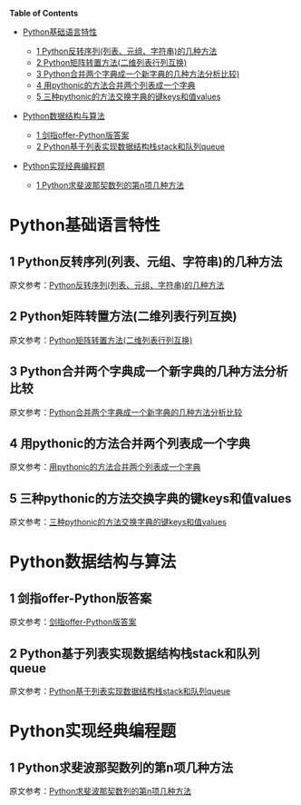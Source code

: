 <!-- markdown-toc start - Don't edit this section. Run M-x markdown-toc-generate-toc again -->
**Table of Contents**

- [Python基础语言特性](#python基础语言特性)
    - [1 Python反转序列(列表、元组、字符串)的几种方法](#1-python反转序列列表元组字符串的几种方法)
    - [2 Python矩阵转置方法(二维列表行列互换)](#2-python矩阵转置方法二维列表行列互换)
    - [3 Python合并两个字典成一个新字典的几种方法分析比较)](#3-python合并两个字典成一个新字典的几种方法分析比较)
    - [4 用pythonic的方法合并两个列表成一个字典](#4-用pythonic的方法合并两个列表成一个字典)
    - [5 三种pythonic的方法交换字典的键keys和值values](#5-三种pythonic的方法交换字典的键keys和值values)

- [Python数据结构与算法](#python数据结构与算法)
    - [1 剑指offer-Python版答案](#1-剑指offer-python版答案)
    - [2 Python基于列表实现数据结构栈stack和队列queue](#2-python基于列表实现数据结构栈stack和队列queue)

- [Python实现经典编程题](#python实现经典编程题)
    - [1 Python求斐波那契数列的第n项几种方法](#1-python求斐波那契数列的第n项几种方法)

<!-- markdown-toc end -->


# Python基础语言特性 #

## 1 Python反转序列(列表、元组、字符串)的几种方法 ##
原文参考：[Python反转序列(列表、元组、字符串)的几种方法](http://www.revotu.com/reverse-sequence-list-tuple-str-in-python.html)
## 2 Python矩阵转置方法(二维列表行列互换) ##
原文参考：[Python矩阵转置方法(二维列表行列互换)](http://www.revotu.com/matrix-transpose-in-python.html)
## 3 Python合并两个字典成一个新字典的几种方法分析比较 ##
原文参考：[Python合并两个字典成一个新字典的几种方法分析比较](http://www.revotu.com/python-merge-two-dicts-into-one-dict.html)
## 4 用pythonic的方法合并两个列表成一个字典 ##
原文参考：[用pythonic的方法合并两个列表成一个字典](http://www.revotu.com/pythonic-method-merge-two-list-to-one-dict.html)
## 5 三种pythonic的方法交换字典的键keys和值values ##
原文参考：[三种pythonic的方法交换字典的键keys和值values](http://www.revotu.com/three-pythonic-ways-to-swap-dict-keys-and-values.html)

# Python数据结构与算法 #
## 1 剑指offer-Python版答案 ##
原文参考：[剑指offer-Python版答案](http://www.revotu.com/coding-interviews-python-solutions.html)
## 2 Python基于列表实现数据结构栈stack和队列queue ##
原文参考：[Python基于列表实现数据结构栈stack和队列queue](http://www.revotu.com/python-implement-data-stucture-stack-and-queue-base-on-list.html)
# Python实现经典编程题 #
## 1 Python求斐波那契数列的第n项几种方法 ##
原文参考：[Python求斐波那契数列的第n项几种方法](http://www.revotu.com/python-get-fibonacci-n-number.html)
